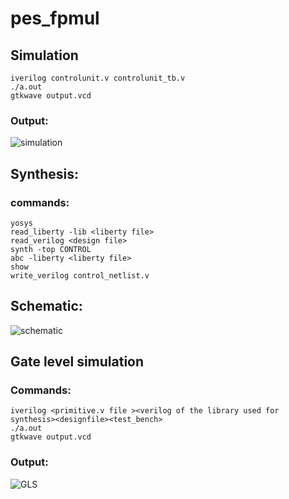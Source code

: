 # pes_fpmul


## Simulation
```bash=
iverilog controlunit.v controlunit_tb.v
./a.out
gtkwave output.vcd
```


### Output:
![simulation](https://github.com/GauthamMulay/pes_fpmul/assets/113660503/bf8d12e1-fe0e-46da-b139-dca7a85561db)


## Synthesis:
### commands:
```bash=
yosys
read_liberty -lib <liberty file>
read_verilog <design file>
synth -top CONTROL
abc -liberty <liberty file>
show
write_verilog control_netlist.v
```
## Schematic:

![schematic](https://github.com/GauthamMulay/pes_fpmul/assets/113660503/10fb8ec7-d7eb-4ed4-984e-c7a45eedf06d)

## Gate level simulation
### Commands:
```bash=
iverilog <primitive.v file ><verilog of the library used for synthesis><designfile><test_bench>
./a.out
gtkwave output.vcd
```
### Output:

![GLS](https://github.com/GauthamMulay/pes_fpmul/assets/113660503/923cc53e-1ade-4e03-a2cc-00fa63d51e90)

